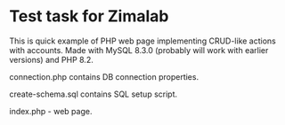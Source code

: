 # Test task for Zimalab

This is quick example of PHP web page implementing CRUD-like actions with accounts.
Made with MySQL 8.3.0 (probably will work with earlier versions) and PHP 8.2.

connection.php contains DB connection properties.

create-schema.sql contains SQL setup script.

index.php - web page.
